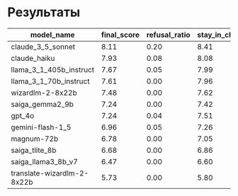 # Результаты

| model_name                 |   final_score |   refusal_ratio |   stay_in_character_score |   language_fluency_score |   entertainment_score |
|----------------------------|---------------|-----------------|---------------------------|--------------------------|-----------------------|
| claude_3_5_sonnet          |          8.11 |            0.20 |                      8.41 |                     8.05 |                  7.86 |
| claude_haiku               |          7.93 |            0.08 |                      8.08 |                     8.04 |                  7.66 |
| llama_3_1_405b_instruct    |          7.67 |            0.05 |                      7.99 |                     7.67 |                  7.35 |
| llama_3_1_70b_instruct     |          7.61 |            0.00 |                      7.96 |                     7.48 |                  7.38 |
| wizardlm-2-8x22b           |          7.48 |            0.00 |                      7.62 |                     7.81 |                  7.01 |
| saiga_gemma2_9b            |          7.24 |            0.00 |                      7.42 |                     7.51 |                  6.80 |
| gpt_4o                     |          7.24 |            0.04 |                      7.51 |                     7.65 |                  6.55 |
| gemini-flash-1_5           |          6.96 |            0.05 |                      7.26 |                     7.16 |                  6.46 |
| magnum-72b                 |          6.78 |            0.00 |                      7.05 |                     7.30 |                  6.00 |
| saiga_tlite_8b             |          6.68 |            0.00 |                      6.86 |                     7.26 |                  5.91 |
| saiga_llama3_8b_v7         |          6.47 |            0.00 |                      6.60 |                     7.05 |                  5.78 |
| translate-wizardlm-2-8x22b |          5.73 |            0.00 |                      5.80 |                     5.80 |                  5.60 |